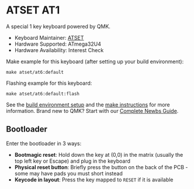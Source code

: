 # ATSET AT1

A special 1 key keyboard powered by QMK.

* Keyboard Maintainer: [ATSET](https://github.com/anubhavd7)
* Hardware Supported: ATmega32U4
* Hardware Availability: Interest Check

Make example for this keyboard (after setting up your build environment):

    make atset/at6:default

Flashing example for this keyboard:

    make atset/at6:default:flash

See the [build environment setup](https://docs.qmk.fm/#/getting_started_build_tools) and the [make instructions](https://docs.qmk.fm/#/getting_started_make_guide) for more information. Brand new to QMK? Start with our [Complete Newbs Guide](https://docs.qmk.fm/#/newbs).

## Bootloader

Enter the bootloader in 3 ways:

* **Bootmagic reset**: Hold down the key at (0,0) in the matrix (usually the top left key or Escape) and plug in the keyboard
* **Physical reset button**: Briefly press the button on the back of the PCB - some may have pads you must short instead
* **Keycode in layout**: Press the key mapped to `RESET` if it is available